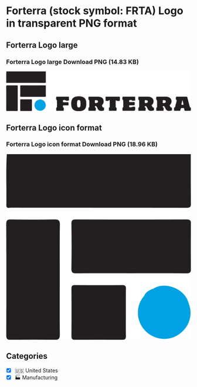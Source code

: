 # Forterra (stock symbol: FRTA) Logo in transparent PNG format

## Forterra Logo large

### Forterra Logo large Download PNG (14.83 KB)

![Forterra Logo large Download PNG (14.83 KB)](/img/orig/FRTA_BIG-8171dbc1.png)

## Forterra Logo icon format

### Forterra Logo icon format Download PNG (18.96 KB)

![Forterra Logo icon format Download PNG (18.96 KB)](/img/orig/FRTA-85f3c1d7.png)



## Categories
- [x] 🇺🇸 United States
- [x] 🏭 Manufacturing
